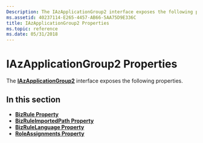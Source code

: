 ```yaml
---
Description: The IAzApplicationGroup2 interface exposes the following properties.
ms.assetid: 40237114-E265-4457-AB66-5AA75D9E336C
title: IAzApplicationGroup2 Properties
ms.topic: reference
ms.date: 05/31/2018
---
```


# IAzApplicationGroup2 Properties

The [**IAzApplicationGroup2**](/windows/desktop/api/Azroles/nn-azroles-iazapplicationgroup2) interface exposes the following properties.

## In this section

-   [**BizRule Property**](/windows/desktop/api/Azroles/nf-azroles-iazapplicationgroup2-get_bizrule)
-   [**BizRuleImportedPath Property**](/windows/desktop/api/Azroles/nf-azroles-iazapplicationgroup2-get_bizruleimportedpath)
-   [**BizRuleLanguage Property**](/windows/desktop/api/Azroles/nf-azroles-iazapplicationgroup2-get_bizrulelanguage)
-   [**RoleAssignments Property**](/windows/desktop/api/Azroles/nf-azroles-iazapplicationgroup2-roleassignments)

 

 



